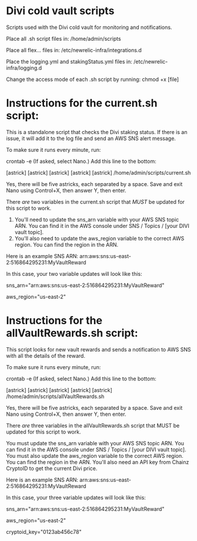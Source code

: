 # Divi cold vault scripts

Scripts used with the Divi cold vault for monitoring and notifications.

Place all .sh script files in: /home/admin/scripts

Place all flex... files in: /etc/newrelic-infra/integrations.d

Place the logging.yml and stakingStatus.yml files in: /etc/newrelic-infra/logging.d

Change the access mode of each .sh script by running: chmod +x [file]

# Instructions for the current.sh script:

This is a standalone script that checks the Divi staking status. If there is an issue, it will add it to the log file and send an AWS SNS alert message.

To make sure it runs every minute, run:

crontab -e
(If asked, select Nano.)
Add this line to the bottom:

[astrick] [astrick] [astrick] [astrick] [astrick] /home/admin/scripts/current.sh

Yes, there will be five astricks, each separated by a space. Save and exit Nano using Control+X, then answer Y, then enter.

There *are* two variables in the current.sh script that *MUST* be updated for this script to work.

1. You'll need to update the sns_arn variable with your AWS SNS topic ARN. You can find it in the AWS console under SNS / Topics / [your DIVI vault topic].
2. You'll also need to update the aws_region variable to the correct AWS region. You can find the region in the ARN.

Here is an example SNS ARN:
arn:aws:sns:us-east-2:516864295231:MyVaultReward

In this case, your two variable updates will look like this:

sns_arn="arn:aws:sns:us-east-2:516864295231:MyVaultReward"

aws_region="us-east-2"


# Instructions for the allVaultRewards.sh script:

This script looks for new vault rewards and sends a notification to AWS SNS with all the details of the reward.

To make sure it runs every minute, run:

crontab -e (If asked, select Nano.) Add this line to the bottom:

[astrick] [astrick] [astrick] [astrick] [astrick] /home/admin/scripts/allVaultRewards.sh

Yes, there will be five astricks, each separated by a space. Save and exit Nano using Control+X, then answer Y, then enter.

There *are* three variables in the allVaultRewards.sh script that MUST be updated for this script to work.

You must update the sns_arn variable with your AWS SNS topic ARN. You can find it in the AWS console under SNS / Topics / [your DIVI vault topic].
You must also update the aws_region variable to the correct AWS region. You can find the region in the ARN.
You'll also need an API key from Chainz CryptoID to get the current Divi price.

Here is an example SNS ARN: arn:aws:sns:us-east-2:516864295231:MyVaultReward

In this case, your three variable updates will look like this:

sns_arn="arn:aws:sns:us-east-2:516864295231:MyVaultReward"

aws_region="us-east-2"

cryptoid_key="0123ab456c78"
